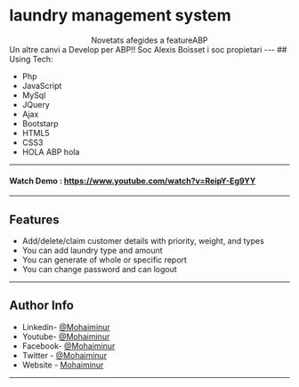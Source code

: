 # laundry management system
<center>Novetats afegides a featureABP</center>
Un altre canvi a Develop per ABP!!
Soc Alexis Boisset i soc propietari
---
## Using Tech:

* Php
* JavaScript
* MySql
* JQuery
* Ajax
* Bootstarp
* HTML5
* CSS3
* HOLA ABP hola


---
#### Watch Demo : https://www.youtube.com/watch?v=ReipY-Eg9YY
---
## Features

*	Add/delete/claim customer details with priority, weight, and types 
*	You can add laundry type and amount
*	You can generate of whole or specific report
*	You can change password and can logout


---


## Author Info
- Linkedin- [@Mohaiminur](https://www.linkedin.com/in/mohaiminur/)
- Youtube- [@Mohaiminur](https://www.youtube.com/channel/UC5MlwVt5vXtpHvgDHxbgqmw)
- Facebook- [@Mohaiminur](https://facebook.com/mohaiminur404)
- Twitter - [@Mohaiminur](https://twitter.com/mohaiminur404)
- Website - [Mohaiminur](https://mohaiminur.ml)

---
